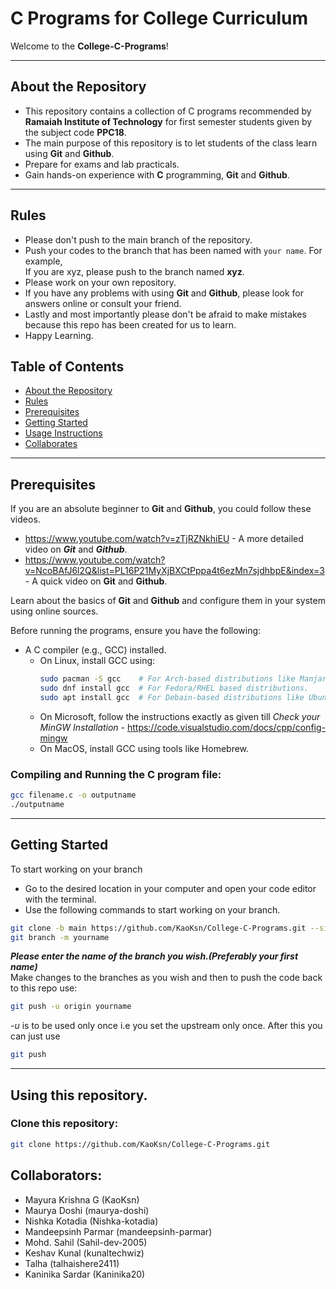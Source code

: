 # C Programs for College Curriculum  

Welcome to the **College-C-Programs**! 

---

## About the Repository  

- This repository contains a collection of C programs recommended by **Ramaiah Institute of Technology** for first semester students given by the subject code **PPC18**.
- The main purpose of this repository is to let students of the class learn using **Git** and **Github**. 
- Prepare for exams and lab practicals.
- Gain hands-on experience with **C** programming, **Git** and **Github**.
  
---

## Rules
- Please don't push to the main branch of the repository.
- Push your codes to the branch that has been named with `your name`.
  For example,<br>If you are xyz, please push to the branch named **xyz**.
- Please work on your own repository.
- If you have any problems with using **Git** and **Github**, please look for answers online or consult your friend.
- Lastly and most importantly please don't be afraid to make mistakes because this repo has been created for us to learn.
- Happy Learning.

## Table of Contents  

- [About the Repository](#About-the-Repository)
- [Rules](#Rules) 
- [Prerequisites](#Prerequisites)   
- [Getting Started](#Getting-Started)
- [Usage Instructions](#Using-this-repository)  
- [Collaborates](#Collaborators) 

---

## Prerequisites

If you are an absolute beginner to **Git** and **Github**, you could follow these videos.
- https://www.youtube.com/watch?v=zTjRZNkhiEU - A more detailed video on ***Git*** and ***Github***.
- https://www.youtube.com/watch?v=NcoBAfJ6l2Q&list=PL16P21MyXjBXCtPppa4t6ezMn7sjdhbpE&index=3 -  A quick video on **Git** and **Github**.
 
Learn about the basics of **Git** and **Github** and configure them in your system using online sources.
<br>

Before running the programs, ensure you have the following:  
- A C compiler (e.g., GCC) installed.  
  - On Linux, install GCC using:  
    ```bash  
    sudo pacman -S gcc    # For Arch-based distributions like Manjaro
    sudo dnf install gcc  # For Fedora/RHEL based distributions.
    sudo apt install gcc  # For Debain-based distributions like Ubuntu, POP OS.
    ```  
  - On Microsoft, follow the instructions exactly as given till *Check your MinGW Installation* - https://code.visualstudio.com/docs/cpp/config-mingw
  - On MacOS, install GCC using tools like Homebrew.

### Compiling and Running the C program file:
```sh
gcc filename.c -o outputname
./outputname
```
---

## Getting Started
To start working on your branch
<br>
- Go to the desired location in your computer and open your code editor with the terminal.
- Use the following commands to start working on your branch.

```sh
git clone -b main https://github.com/KaoKsn/College-C-Programs.git --single-branch
git branch -m yourname
```
***Please enter the name of the branch you wish.(Preferably your first name)***
<br>
Make changes to the branches as you wish and then to push the code back to this repo use:

```sh
git push -u origin yourname
```
*-u* is to be used only once i.e you set the upstream only once. After this you can just use 
```sh
git push
```

---

## Using this repository.

### Clone this repository:

```sh
git clone https://github.com/KaoKsn/College-C-Programs.git
```

## Collaborators:
- Mayura Krishna G (KaoKsn)
- Maurya Doshi (maurya-doshi)
- Nishka Kotadia (Nishka-kotadia)
- Mandeepsinh Parmar (mandeepsinh-parmar)
- Mohd. Sahil (Sahil-dev-2005)
- Keshav Kunal (kunaltechwiz)
- Talha (talhaishere2411)
- Kaninika Sardar (Kaninika20)

